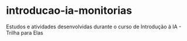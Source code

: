 # introducao-ia-monitorias
Estudos e atividades desenvolvidas durante o curso de Introdução à IA - Trilha para Elas
